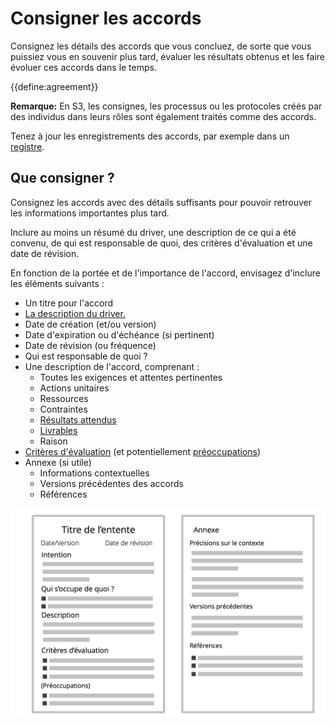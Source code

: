 # Consigner les accords

<summary>
Consignez les détails des accords que vous concluez, de sorte que vous puissiez vous en souvenir plus tard, évaluer les résultats obtenus et les faire évoluer ces accords dans le temps.
</summary>

{{define:agreement}}

**Remarque:** En S3, les consignes, les processus ou les protocoles créés par des individus dans leurs rôles sont également traités comme des accords.

Tenez à jour les enregistrements des accords, par exemple dans un [registre](glossary:logbook).


## Que consigner ?

Consignez les accords avec des détails suffisants pour pouvoir retrouver les informations importantes plus tard.

Inclure au moins un résumé du driver, une description de ce qui a été convenu, de qui est responsable de quoi, des critères d'évaluation et une date de révision.

En fonction de la portée et de l'importance de l'accord, envisagez d'inclure les éléments suivants :

-   Un titre pour l'accord
-   [La description du driver.](section:describe-organizational-drivers)
-   Date de création (et/ou version)
-   Date d'expiration ou d'échéance (si pertinent)
-   Date de révision (ou fréquence)
-   Qui est responsable de quoi ?
-   Une description de l'accord, comprenant :
    -   Toutes les exigences et attentes pertinentes
    -   Actions unitaires
    -   Ressources
    -   Contraintes
    -   [Résultats attendus](section:clarify-intended-outcome)
    -   [Livrables](section:describe-deliverables)
    -   Raison
-   [Critères d'évaluation](section:evaluation-criteria) (et potentiellement [préoccupations](glossary:concern))
-   Annexe (si utile)
    -   Informations contextuelles
    -   Versions précédentes des accords
    -   Références

![Modèle pour les accords](img/templates/agreement-template.png)
